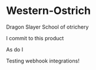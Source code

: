 # Western-Ostrich
Dragon Slayer School of otrichery

I commit to this product

As do I

Testing webhook integrations!

